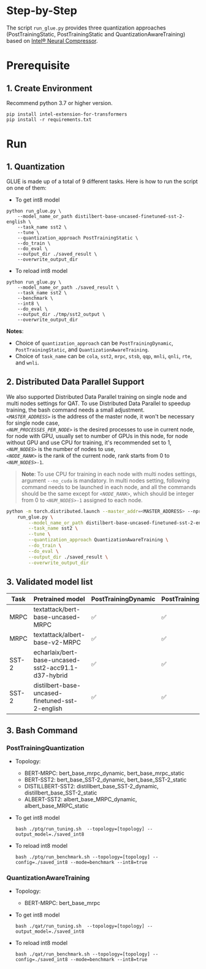 Step-by-Step​
============
The script `run_glue.py` provides three quantization approaches (PostTrainingStatic, PostTrainingStatic and QuantizationAwareTraining) based on [Intel® Neural Compressor](https://github.com/intel/neural-compressor).

# Prerequisite​
## 1. Create Environment​
Recommend python 3.7 or higher version.
```shell
pip install intel-extension-for-transformers
pip install -r requirements.txt
```

# Run
## 1. Quantization
GLUE is made up of a total of 9 different tasks. Here is how to run the script on one of them:
 - To get int8 model

```
python run_glue.py \
    --model_name_or_path distilbert-base-uncased-finetuned-sst-2-english \
    --task_name sst2 \
    --tune \
    --quantization_approach PostTrainingStatic \
    --do_train \
    --do_eval \
    --output_dir ./saved_result \
    --overwrite_output_dir
```
 - To reload int8 model

```
python run_glue.py \
    --model_name_or_path ./saved_result \
    --task_name sst2 \
    --benchmark \
    --int8 \
    --do_eval \
    --output_dir ./tmp/sst2_output \
    --overwrite_output_dir
```

**Notes**: 
 - Choice of `quantization_approach` can be `PostTrainingDynamic`, `PostTrainingStatic`, and `QuantizationAwareTraining`.
 - Choice of `task_name` can be `cola`, `sst2`, `mrpc`, `stsb`, `qqp`, `mnli`, `qnli`, `rte`, and `wnli`.

## 2. Distributed Data Parallel Support

We also supported Distributed Data Parallel training on single node and multi nodes settings for QAT. To use Distributed Data Parallel to speedup training, the bash command needs a small adjustment.
<br>
*`<MASTER_ADDRESS>`* is the address of the master node, it won't be necessary for single node case,
<br>
*`<NUM_PROCESSES_PER_NODE>`* is the desired processes to use in current node, for node with GPU, usually set to number of GPUs in this node, for node without GPU and use CPU for training, it's recommended set to 1,
<br>
*`<NUM_NODES>`* is the number of nodes to use,
<br>
*`<NODE_RANK>`* is the rank of the current node, rank starts from 0 to *`<NUM_NODES>`*`-1`.
<br>

 >**Note**: To use CPU for training in each node with multi nodes settings, argument `--no_cuda` is mandatory. In multi nodes setting, following command needs to be launched in each node, and all the commands should be the same except for *`<NODE_RANK>`*, which should be integer from 0 to *`<NUM_NODES>`*`-1` assigned to each node.
```bash
python -m torch.distributed.launch --master_addr=<MASTER_ADDRESS> --nproc_per_node=<NUM_PROCESSES_PER_NODE> --nnodes=<NUM_NODES> --node_rank=<NODE_RANK> \
    run_glue.py \
        --model_name_or_path distilbert-base-uncased-finetuned-sst-2-english \
        --task_name sst2 \
        --tune \
        --quantization_approach QuantizationAwareTraining \
        --do_train \
        --do_eval \
        --output_dir ./saved_result \
        --overwrite_output_dir
```

## 3. Validated model list

|Task|Pretrained model|PostTrainingDynamic | PostTrainingStatic | QuantizationAwareTraining
|---|------------------------------------|---|---|---
|MRPC|textattack/bert-base-uncased-MRPC| ✅| ✅| ✅
|MRPC|textattack/albert-base-v2-MRPC| ✅| ✅| N/A
|SST-2|echarlaix/bert-base-uncased-sst2-acc91.1-d37-hybrid| ✅| ✅| N/A
|SST-2|distilbert-base-uncased-finetuned-sst-2-english| ✅| ✅| N/A


## 3. Bash Command
### PostTrainingQuantization
 - Topology: 
    - BERT-MRPC: bert_base_mrpc_dynamic, bert_base_mrpc_static
    - BERT-SST2: bert_base_SST-2_dynamic, bert_base_SST-2_static
    - DISTILLBERT-SST2: distillbert_base_SST-2_dynamic, distillbert_base_SST-2_static
    - ALBERT-SST2: albert_base_MRPC_dynamic, albert_base_MRPC_static

 - To get int8 model

    ```
    bash ./ptq/run_tuning.sh  --topology=[topology] --output_model=./saved_int8
    ```

 - To reload int8 model

    ```
    bash ./ptq/run_benchmark.sh --topology=[topology] --config=./saved_int8 --mode=benchmark --int8=true
    ```

### QuantizationAwareTraining

- Topology: 
    - BERT-MRPC: bert_base_mrpc

 - To get int8 model

    ```
    bash ./qat/run_tuning.sh  --topology=[topology] --output_model=./saved_int8
    ```

 - To reload int8 model

    ```
    bash ./qat/run_benchmark.sh --topology=[topology] --config=./saved_int8 --mode=benchmark --int8=true
    ```
